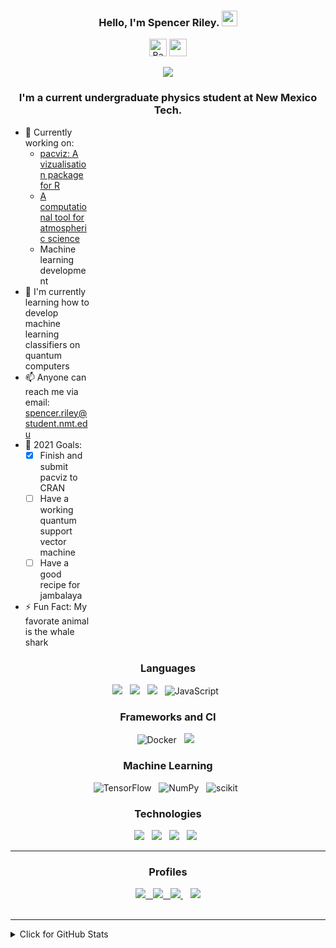 
<h3 align="center">Hello, I'm Spencer Riley. <img src="https://media.giphy.com/media/hvRJCLFzcasrR4ia7z/giphy.gif" width="25px"> </h3>

<p align="center">
    <a href="https://smrf072j1j03.runkit.sh"><img src="https://smrf072j1j03.runkit.sh" alt="Badge" height="28"></a>
<img src="https://img.shields.io/badge/Pronouns-He%20Him-blueviolet?longCache=true&style=for-the-badge&amp;colorB=7908a5" height="28">
<!--   <img src="https://img.shields.io/badge/LGBTQ+-blue.svg?longCache=true&style=for-the-badge&amp;logo=data%3Aimage%2Fpng%3Bbase64%2CiVBORw0KGgoAAAANSUhEUgAAACAAAAAgCAMAAABEpIrGAAAC%2BlBMVEVHREREREBEREBLSkZIRD9JR0pEREBEREBEREBEREFHQz%2B7urq6urq6urq6urq4uLkbMJjwbAZbN8ZTHaf1iAKjxha4uLiysrG8vLtKhl27u7tHHJuwxhO3t7fEDw%2B4uLgxJZn8mQC6urrXrgW6urrWDgoZNp8kU8sdY91SHKdrMr4gXdi3t7a2FRJllzOwFRWzsrTIJBCJxCf2oAFKH6f4pABRNrq7u7tTHKi8vLwlRsTrTwjEDw7BQRU4N7fTFgrGLxDRDAzypgHWDApmK73DrAdsUZbHHxBLIKQwfsHVNgzwtADILA%2Bbo7%2BKlnG4HxVRN8FzOMa2ERF1N83UEwvgQgokQ72goJ91N8zpXgk%2FI4QiV9DPNw2aqAu9tqXivwVWnH8QTLEkbJgfa53rqgMRYLZRHKfKwwxzN8qzExMcbea3sAnWCgrUCws3HYtGHZnlVwh%2BoxDxvQP%2BjAD9fwGIxSYPXrpAf2nfSQpQmIpfKbInKY7okAV2nhONfrtfIni1ExPXtGibpJygqLJ1N87AIBGxRnh0tEYxdoMLXsF%2FAAB0OM3JsoexsbGovX59pRD1tAApO7h2mRVnk9PEfHx%2FvTpSWrpiareAwDXylgNKhl3pVgndUw6au1jytACQzBsqOLfWCwt2OM4ccOq8vLxUHar%2FwgD%2FhQC3ExMcLpntVgoMX8H0tAB6pRG2trVzOcYeL5TODg7kVQzqrgNTHqQebeD0ugT0gQR3nxRwN8uLxB2wFhYsObAPXbkebuG7u7v9wQH1ggP9hAH2vAPsVwk6FIMMX8DzswF3oBSMxh0cLpgOXrsrObEqOLZ6pBGxFhVBIqVmOMjRNQ71dwNNN706OrjjwwYSUrkoedH%2FtgDxkAQTSK4%2BgH3gRgv%2BpAAuLaC9GxHfKwmoqQs9iKxboXkvIYvQwAusrKz4%2BPjGxw6MphNuq03sjykbYNFdLLLks0JHP7Kfn597vECJYMSUxRo4feLRLy%2FPz897pRFztk6ax0P1twPLU1P%2BgwDDmBgjAAAAAXRSTlMAQObYZgAAAUBJREFUeNq9jztLw2AUhr%2FdUfsjuliHiqKTFBdFUDdHJ2cH%2F4OC4k%2FI1eTLrW1qesFLG4KtKCil4mAFwdHRRSfBk5PLWQIRQd%2FhIfA8JCfsB%2FvM8WqVsYrkSjA3u3gPlRQj8xUfkvug63o7%2BHqVljKLdoAewTkvlTY5P%2Bc8DaqgZlu%2B5j%2BNAx0VgoKepmngI7w0zMXRaGXryjTTYOIQVGunUHjzIQJjNhBUqGcCLIZtj0M%2FdXpt0xGR2rvByAZlI%2BgIoas0FVgIobOMfnXXOaZvoIpx7zhOJwIFzQVRFC%2FuQnSV6djvW3QEqgTW5cCyEAfpj66J6zUZBngUnxO%2FXadvyOhjGIZRv0VQUJM3kmdZRo%2BgIxit3%2Fe88nBY9k5g9ApGK6JCzGcFuEmvGEkKcjYzl1eofx%2Bw3j8ccZR%2FxK%2F2DTLb%2BvC4nfApAAAAAElFTkSuQmCC&amp;colorB=7908a5&amp;colorA=7908a5" height="28"> -->
</p>

<p align="center">
<img src="https://img.shields.io/github/followers/PharaohCola13?style=for-the-badge" />
</p>

<h3 align="center">I'm a current undergraduate physics student at New Mexico Tech.</h3>
<div style="width: 25%">
  
- 🔭 Currently working on:
  - [pacviz: A vizualisation package for R](https://pharaohcola13.github.io/pacviz/book/index.html)
  - [A computational tool for atmospheric science](https://physicsgoddess1972.github.io/Precipitable-Water-Model/)
  - Machine learning development
- 🌱 I'm currently learning how to develop machine learning classifiers on quantum computers
- 📫 Anyone can reach me via email: spencer.riley@student.nmt.edu
- 🥅 2021 Goals:
  - [x] Finish and submit pacviz to CRAN
  - [ ] Have a working quantum support vector machine
  - [ ] Have a good recipe for jambalaya
- ⚡ Fun Fact: My favorate animal is the whale shark

</div>
<div align="center">
  <h3>Languages</h3>
  <img src="https://img.shields.io/badge/python%20-%2314354C.svg?&style=for-the-badge&logo=python&logoColor=white"/>&nbsp;&nbsp;
  <img src="https://img.shields.io/badge/r-%23276DC3.svg?&style=for-the-badge&logo=r&logoColor=white"/>&nbsp;&nbsp;
  <img src="https://img.shields.io/badge/latex%20-%23008080.svg?&style=for-the-badge&logo=latex&logoColor=white"/>&nbsp;&nbsp;
  <img alt="JavaScript" src="https://img.shields.io/badge/javascript-%23323330.svg?style=for-the-badge&logo=javascript&logoColor=%23F7DF1E"/>&nbsp;&nbsp;
</div>

<div align="center">
  <h3>Frameworks and CI</h3>
  <img alt="Docker" src="https://img.shields.io/badge/docker-%230db7ed.svg?style=for-the-badge&logo=docker&logoColor=white"/>&nbsp;&nbsp;
    <img src="https://img.shields.io/badge/flask%20-%23000.svg?&style=for-the-badge&logo=flask&logoColor=white"/>&nbsp;&nbsp;
</div>

<div align="center">
  <h3>Machine Learning</h3>
  <img alt="TensorFlow" src="https://img.shields.io/badge/TensorFlow-%23FF6F00.svg?style=for-the-badge&logo=TensorFlow&logoColor=white" />&nbsp;&nbsp;
  <img alt="NumPy" src="https://img.shields.io/badge/numpy-%23013243.svg?style=for-the-badge&logo=numpy&logoColor=white" />&nbsp;&nbsp;
  <img alt="scikit" src="https://img.shields.io/badge/scikit_learn-F7931E?style=for-the-badge&logo=scikit-learn&logoColor=white" />&nbsp;&nbsp;
</div>

<div align="center">
  <h3>Technologies</h3>
  <img src="https://img.shields.io/badge/raspberry%20pi%20-%23C51A4A.svg?&style=for-the-badge&logo=raspberry-pi&logoColor=white"/>&nbsp;&nbsp;
  <img src="https://img.shields.io/badge/arduino%20-%23009790.svg?&style=for-the-badge&logo=arduino&logoColor=white"/>&nbsp;&nbsp;
  <img src="https://img.shields.io/badge/linux%20-%23FCC624.svg?&style=for-the-badge&logo=linux&logoColor=black"/>&nbsp;&nbsp;
  <img src="https://img.shields.io/badge/google%20cloud%20-%234285F4.svg?&style=for-the-badge&logo=google-cloud&logoColor=white"/>&nbsp;&nbsp;

</div>

---

<div align="center">
  <h3>Profiles</h3>
  <a href="https://pharaohcola13.github.io">
    <img src="https://img.shields.io/badge/website%20-%234285F4.svg?&style=for-the-badge&logo=chrome&logoColor=white"/
  </a>&nbsp;&nbsp;
  <a href="https://twitter.com/PharaohCola13">
    <img src="https://img.shields.io/badge/Twitter%20-%231DA1F2.svg?&style=for-the-badge&logo=twitter&logoColor=white"/
  </a>&nbsp;&nbsp;
  <a href="https://www.researchgate.net/profile/Spencer_Riley2">
    <img src="https://img.shields.io/badge/ResearchGate%20-%2300CCBB.svg?&style=for-the-badge&logo=researchgate&logoColor=white"/>
  </a>&nbsp;&nbsp;
  <a href="https://orcid.org/0000-0001-7949-9163">
    <img src="https://img.shields.io/badge/ORCID%20-%23A6CE39.svg?&style=for-the-badge&logo=orcid&logoColor=white"/>
  </a>
</div>

<br />

---
<details>
  <summary>Click for GitHub Stats</summary>
  <img height='130px' src="https://github-readme-stats.pharaohcola13.vercel.app/api?username=pharaohcola13&hide_title=true&show_icons=true&include_all_commits=true&line_height=21&bg_color=0,EC6C6C,FFD479,FFFC79,73FA79&theme=graywhite" />
  <img  height='130px' src="https://github-readme-stats.pharaohcola13.vercel.app/api/top-langs/?username=pharaohcola13&hide_title=true&layout=compact&bg_color=0,73FA79,73FDFF,D783FF&theme=graywhite" />
</details>

